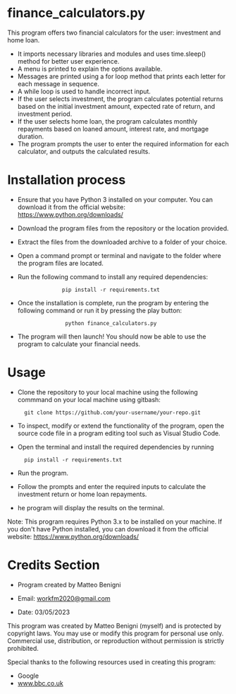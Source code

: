 # finance_calculators.py

This program offers two financial calculators for the user: investment and home loan. 
- It imports necessary libraries and modules and uses time.sleep() method for better user experience. 
- A menu is printed to explain the options available. 
- Messages are printed using a for loop method that prints each letter for each message in sequence. 
- A while loop is used to handle incorrect input. 
- If the user selects investment, the program calculates potential returns based on the initial investment amount, expected rate of return, and investment period. 
- If the user selects home loan, the program calculates monthly repayments based on loaned amount, interest rate, and mortgage duration. 
- The program prompts the user to enter the required information for each calculator, and outputs the calculated results.

# Installation process

- Ensure that you have Python 3 installed on your computer. You can download it from the official website: https://www.python.org/downloads/

- Download the program files from the repository or the location provided.

- Extract the files from the downloaded archive to a folder of your choice.

- Open a command prompt or terminal and navigate to the folder where the program files are located.

- Run the following command to install any required dependencies:

                    pip install -r requirements.txt

- Once the installation is complete, run the program by entering the following command or run it by pressing the play button:

                     python finance_calculators.py

- The program will then launch! You should now be able to use the program to calculate your financial needs.

# Usage

- Clone the repository to your local machine using the following commmand on your local machine using gitbash:

        git clone https://github.com/your-username/your-repo.git

- To inspect, modify or extend the functionality of the program, open the source code file in a program editing tool such as Visual Studio Code.

- Open the terminal and install the required dependencies by running 

        pip install -r requirements.txt

- Run the program.

- Follow the prompts and enter the required inputs to calculate the investment return or home loan repayments.

- he program will display the results on the terminal.

Note: This program requires Python 3.x to be installed on your machine. If you don't have Python installed, you can download it from the official website: https://www.python.org/downloads/

# Credits Section

- Program created by Matteo Benigni

- Email: workfm2020@gmail.com

- Date: 03/05/2023

This program was created by Matteo Benigni (myself) and is protected by copyright laws. You may use or modify this program for personal use only. Commercial use, distribution, or reproduction without permission is strictly prohibited.

Special thanks to the following resources used in creating this program:
- Google
- www.bbc.co.uk


